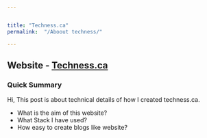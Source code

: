 ```yaml
---


title: "Techness.ca"
permalink:  "/Aboout techness/"

---
```





## Website - [Techness.ca](https://techness.ca)

### Quick Summary
Hi, This post is about technical details of how I created techness.ca.

* What is the aim of this website?
* What Stack I have used?
* How easy to create blogs like website?

